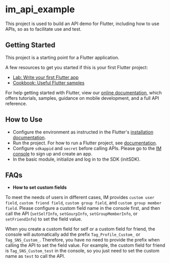 # im_api_example
This project is used to build an API demo for Flutter, including how to use APIs, so as to facilitate use and test.

## Getting Started

This project is a starting point for a Flutter application.

A few resources to get you started if this is your first Flutter project:

- [Lab: Write your first Flutter app](https://flutter.dev/docs/get-started/codelab)
- [Cookbook: Useful Flutter samples](https://flutter.dev/docs/cookbook)

For help getting started with Flutter, view our
[online documentation](https://flutter.dev/docs), which offers tutorials,
samples, guidance on mobile development, and a full API reference.

## How to Use
- Configure the environment as instructed in the Flutter's [installation documentation](https://flutter.dev/docs/get-started/install).
- Run the project. For how to run a Flutter project, see [documentation](https://flutter.dev/docs/get-started/codelab).
- Configure `sdkappid` and `secret` before calling APIs. Please go to the [IM console](https://cloud.tencent.com/product/im) to sign up and create an app.
- In the basic module, initialize and log in to the SDK (initSDK).

## FAQs
- **How to set custom fields**

To meet the needs of users in different cases, IM provides `custom user field`, `custom friend field`, `custom group field`, and `custom group member field`. Please configure a custom field name in the console first, and then call the API (`setSelfInfo`, `setGourpInfo`, `setGroupMemberInfo`, or `setFriendInfo`) to set the field value.

When you create a custom field for self or a custom field for friend, the console will automatically add the prefix `Tag_Profile_Custom_` or `Tag_SNS_Custom_`. Therefore, you have no need to provide the prefix when calling the API to set the field value. For example, the custom field for friend is `Tag_SNS_Custom_test` in the console, so you just need to set the custom name as `test` to call the API.


